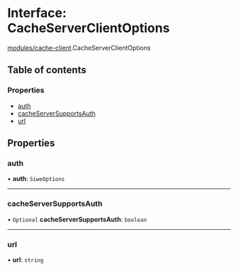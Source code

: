 # Interface: CacheServerClientOptions

[modules/cache-client](../modules/modules_cache_client.md).CacheServerClientOptions

## Table of contents

### Properties

- [auth](modules_cache_client.CacheServerClientOptions.md#auth)
- [cacheServerSupportsAuth](modules_cache_client.CacheServerClientOptions.md#cacheserversupportsauth)
- [url](modules_cache_client.CacheServerClientOptions.md#url)

## Properties

### auth

• **auth**: `SiweOptions`

___

### cacheServerSupportsAuth

• `Optional` **cacheServerSupportsAuth**: `boolean`

___

### url

• **url**: `string`
